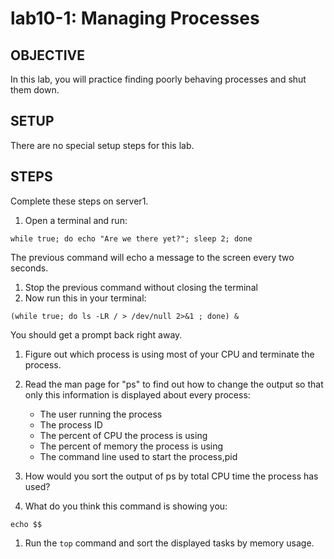 # lab10-1: Managing Processes
## OBJECTIVE

In this lab, you will practice finding poorly behaving processes and shut them
down.

## SETUP

There are no special setup steps for this lab.

## STEPS 

Complete these steps on server1.

1. Open a terminal and run:
  ```
  while true; do echo "Are we there yet?"; sleep 2; done
  ```

  The previous command will echo a message to the screen every two seconds.

1. Stop the previous command without closing the terminal
1. Now run this in your terminal:
  ```
  (while true; do ls -LR / > /dev/null 2>&1 ; done) &
  ```

  You should get a prompt back right away.

1. Figure out which process is using most of your CPU and terminate the process.
1. Read the man page for "ps" to find out how to change the output so that only
   this information is displayed about every process:
   - The user running the process
   - The process ID
   - The percent of CPU the process is using
   - The percent of memory the process is using
   - The command line used to start the process,pid

1. How would you sort the output of ps by total CPU time the process has used?
1. What do you think this command is showing you:
  ```
  echo $$
  ```
1. Run the ```top``` command and sort the displayed tasks by memory usage.
